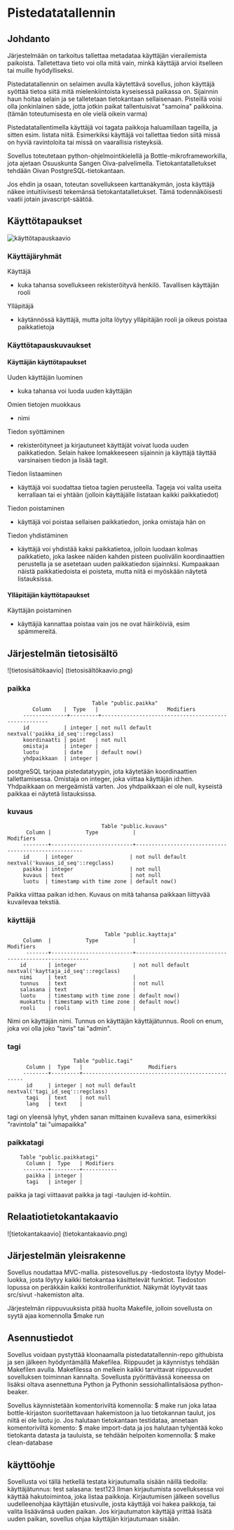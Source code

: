# Pistedatatallennin

## Johdanto

Järjestelmään on tarkoitus tallettaa metadataa käyttäjän vierailemista paikoista. Talletettava tieto voi olla mitä vain, minkä käyttäjä arvioi itselleen tai muille hyödylliseksi. 

Pistedatatallennin on selaimen avulla käytettävä sovellus, johon käyttäjä syöttää tietoa siitä mitä mielenkiintoista kyseisessä paikassa on. Sijainnin haun hoitaa selain ja se talletetaan tietokantaan sellaisenaan. Pisteillä voisi olla jonkinlainen säde, jotta jotkin paikat tallentuisivat "samoina" paikkoina. (tämän toteutumisesta en ole vielä oikein varma)

Pistedatatallentimella käyttäjä voi tagata paikkoja haluamillaan tageilla, ja sitten esim. listata niitä. Esimerkiksi käyttäjä voi tallettaa tiedon siitä missä on hyviä ravintoloita tai missä on vaarallisia risteyksiä.

Sovellus toteutetaan python-ohjelmointikielellä ja Bottle-mikroframeworkilla, jota ajetaan Osuuskunta Sangen Oiva-palvelimella. Tietokantatalletukset tehdään Oivan PostgreSQL-tietokantaan.

Jos ehdin ja osaan, toteutan sovellukseen karttanäkymän, josta käyttäjä näkee intuitiivisesti tekemänsä tietokantatalletukset. Tämä todennäköisesti vaatii jotain javascript-säätöä.

## Käyttötapaukset

![käyttötapauskaavio](käyttötapauskaavio.png)

### Käyttäjäryhmät

Käyttäjä
- kuka tahansa sovellukseen rekisteröityvä henkilö. Tavallisen käyttäjän rooli

Ylläpitäjä
- käytännössä käyttäjä, mutta jolta löytyy ylläpitäjän rooli ja oikeus poistaa paikkatietoja

### Käyttötapauskuvaukset

#### Käyttäjän käyttötapaukset

Uuden käyttäjän luominen
- kuka tahansa voi luoda uuden käyttäjän

Omien tietojen muokkaus
- nimi

Tiedon syöttäminen
- rekisteröityneet ja kirjautuneet käyttäjät voivat luoda uuden paikkatiedon. Selain hakee lomakkeeseen sijainnin ja käyttäjä täyttää varsinaisen tiedon ja lisää tagit.

Tiedon listaaminen
- käyttäjä voi suodattaa tietoa tagien perusteella. Tageja voi valita useita kerrallaan tai ei yhtään (jolloin käyttäjälle listataan kaikki paikkatiedot)

Tiedon poistaminen
- käyttäjä voi poistaa sellaisen paikkatiedon, jonka omistaja hän on

Tiedon yhdistäminen
- käyttäjä voi yhdistää kaksi paikkatietoa, jolloin luodaan kolmas paikkatieto, joka laskee näiden kahden pisteen puolivälin koordinaattien perustella ja se asetetaan uuden paikkatiedon sijainnksi. Kumpaakaan näistä paikkatiedoista ei poisteta, mutta niitä ei myöskään näytetä listauksissa.

#### Ylläpitäjän käyttötapaukset

Käyttäjän poistaminen
- käyttäjiä kannattaa poistaa vain jos ne ovat häiriköiviä, esim spämmereitä.

## Järjestelmän tietosisältö
![tietosisältökaavio] (tietosisältökaavio.png)

### paikka

                               Table "public.paikka"
            Column    |  Type   |                      Modifiers
         --------------+---------+-----------------------------------------------------
         id           | integer | not null default nextval('paikka_id_seq'::regclass)
         koordinaatti | point   | not null
         omistaja     | integer | 
         luotu        | date    | default now()
         yhdpaikkaan  | integer | 

postgreSQL tarjoaa pistedatatyypin, jota käytetään koordinaattien tallettamisessa. Omistaja on integer, joka viittaa käyttäjän id:hen. Yhdpaikkaan on mergeämistä varten. Jos yhdpaikkaan ei ole null, kyseistä paikkaa ei näytetä listauksissa.

### kuvaus

                                  Table "public.kuvaus"
          Column |           Type           |                      Modifiers                      
         --------+--------------------------+-----------------------------------------------------
         id     | integer                  | not null default nextval('kuvaus_id_seq'::regclass)
         paikka | integer                  | not null
         kuvaus | text                     | not null
         luotu  | timestamp with time zone | default now()

Paikka viittaa paikan id:hen. Kuvaus on mitä tahansa paikkaan liittyvää kuvailevaa tekstiä.

### käyttäjä

                                   Table "public.kayttaja"
         Column  |           Type           |                       Modifiers                       
          -------+--------------------------+-------------------------------------------------------
        id       | integer                  | not null default nextval('kayttaja_id_seq'::regclass)
        nimi     | text                     | 
        tunnus   | text                     | not null
        salasana | text                     | 
        luotu    | timestamp with time zone | default now()
        muokattu | timestamp with time zone | default now()
        rooli    | rooli                    | 

Nimi on käyttäjän nimi. Tunnus on käyttäjän käyttäjätunnus. Rooli on enum, joka voi olla joko "tavis" tai "admin".

### tagi

                         Table "public.tagi"
          Column |  Type   |                     Modifiers                     
         --------+---------+---------------------------------------------------
          id     | integer | not null default nextval('tagi_id_seq'::regclass)
          tagi   | text    | not null
          lang   | text    | 

tagi on yleensä lyhyt, yhden sanan mittainen kuvaileva sana, esimerkiksi "ravintola" tai "uimapaikka"

### paikkatagi

        Table "public.paikkatagi"
          Column |  Type   | Modifiers 
         --------+---------+-----------
          paikka | integer | 
          tagi   | integer | 

paikka ja tagi viittaavat paikka ja tagi -taulujen id-kohtiin.


## Relaatiotietokantakaavio

![tietokantakaavio] (tietokantakaavio.png)

## Järjestelmän yleisrakenne

Sovellus noudattaa MVC-mallia. pistesovellus.py -tiedostosta löytyy Model-luokka, josta löytyy kaikki tietokantaa käsittelevät funktiot. Tiedoston lopussa on peräkkäin kaikki kontrollerifunktiot. Näkymät löytyvät taas src/sivut -hakemiston alta.

Järjestelmän riippuvuuksista pitää huolta Makefile, jolloin sovellusta on syytä ajaa komennolla $make run

## Asennustiedot

Sovellus voidaan pystyttää kloonaamalla pistedatatallennin-repo githubista ja sen jälkeen hyödyntämällä Makefilea. Riippuudet ja käynnistys tehdään Makefilen avulla. Makefilessa on melkein kaikki tarvittavat riippuvuudet sovelluksen toiminnan kannalta. Sovellusta pyörittävässä koneessa on lisäksi oltava asennettuna Python ja Pythonin sessiohallintalisäosa python-beaker. 

Sovellus käynnistetään komentoriviltä komennolla:
				$ make run
joka lataa bottle-kirjaston suoritettavaan hakemistoon ja luo tietokannan taulut, jos niitä ei ole luotu jo. Jos halutaan tietokantaan testidataa, annetaan komentoriviltä komento:
				$ make import-data
ja jos halutaan tyhjentää koko tietokanta datasta ja tauluista, se tehdään helpoiten komennolla:
				$ make clean-database

 ## käyttöohje

Sovellusta voi tällä hetkellä testata kirjautumalla sisään näillä tiedoilla: 
			käyttäjätunnus: test 
			salasana: test123
Ilman kirjautumista sovelluksessa voi käyttää hakutoimintoa, joka listaa paikkoja.
Kirjautumisen jälkeen sovellus uudelleenohjaa käyttäjän etusivulle, josta käyttäjä voi hakea paikkoja, tai valita lisäävänsä uuden paikan. Jos kirjautumaton käyttäjä yrittää lisätä uuden paikan, sovellus ohjaa käyttäjän kirjautumaan sisään.





